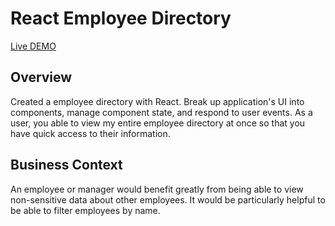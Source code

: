 # React Employee Directory
[Live DEMO ](https://diliubarets.github.io/EmployeeDirectory)

## Overview

Created a employee directory with React. Break up application's UI into components, manage component state, and respond to user events. As a user, you able to view my entire employee directory at once so that you have quick access to their information.


## Business Context

An employee or manager would benefit greatly from being able to view non-sensitive data about other employees. It would be particularly helpful to be able to filter employees by name.


